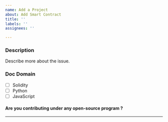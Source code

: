 ```yaml
---
name: Add a Project
about: Add Smart Contract
title: ''
labels: ''
assignees: ''

---
```


### Description 
Describe more about the issue.

### Doc Domain
<!--
Leave it unchecked Owner will mark it :)
-->
- [ ] Solidity
- [ ] Python
- [ ] JavaScript

#### Are you contributing under any open-source program ?

<hr/>
